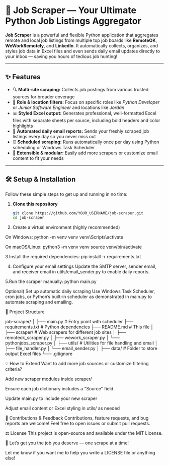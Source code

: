 # 🚀 Job Scraper — Your Ultimate Python Job Listings Aggregator

**Job Scraper** is a powerful and flexible Python application that aggregates remote and local job listings from multiple top job boards like **RemoteOK**, **WeWorkRemotely**, and **LinkedIn**. It automatically collects, organizes, and styles job data in Excel files and even sends daily email updates directly to your inbox — saving you hours of tedious job hunting!

---

## ✨ Features

- 🔍 **Multi-site scraping:** Collects job postings from various trusted sources for broader coverage  
- 🎯 **Role & location filters:** Focus on specific roles like *Python Developer* or *Junior Software Engineer* and locations like *Jordan*  
- 📊 **Styled Excel output:** Generates professional, well-formatted Excel files with separate sheets per source, including bold headers and color highlights  
- 📧 **Automated daily email reports:** Sends your freshly scraped job listings every day so you never miss out  
- ⏰ **Scheduled scraping:** Runs automatically once per day using Python scheduling or Windows Task Scheduler  
- 🧩 **Extensible & modular:** Easily add more scrapers or customize email content to fit your needs  

---

## 🛠️ Setup & Installation

Follow these simple steps to get up and running in no time:

1. **Clone this repository**  
   ```bash
   git clone https://github.com/YOUR_USERNAME/job-scraper.git
   cd job-scraper


2. Create a virtual environment (highly recommended)

On Windows:
python -m venv venv
venv\Scripts\activate

On macOS/Linux:
python3 -m venv venv
source venv/bin/activate


3.Install the required dependencies:
pip install -r requirements.txt



4. Configure your email settings
Update the SMTP server, sender email, and receiver email in utils/email_sender.py to enable daily reports.


5.Run the scraper manually:
python main.py


Optional) Set up automatic daily scraping
Use Windows Task Scheduler, cron jobs, or Python’s built-in scheduler as demonstrated in main.py to automate scraping and emailing.





📁 Project Structure

job-scraper/
│
├── main.py               # Entry point with scheduler
├── requirements.txt      # Python dependencies
├── README.md             # This file
│
├── scraper/              # Web scrapers for different job sites
│   ├── remoteok_scraper.py
│   ├── wework_scraper.py
│   └── pythonjobs_scraper.py
│
├── utils/                # Utilities for file handling and email
│   ├── file_handler.py
│   └── email_sender.py
│
├── data/                 # Folder to store output Excel files
└── .gitignore




💡 How to Extend
Want to add more job sources or customize filtering criteria?

Add new scraper modules inside scraper/

Ensure each job dictionary includes a "Source" field

Update main.py to include your new scraper

Adjust email content or Excel styling in utils/ as needed



🙌 Contributions & Feedback
Contributions, feature requests, and bug reports are welcome! Feel free to open issues or submit pull requests.


⚖️ License
This project is open-source and available under the MIT License.


🚀 Let’s get you the job you deserve — one scrape at a time!

Let me know if you want me to help you write a LICENSE file or anything else!



